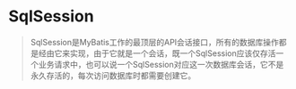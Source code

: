 # SqlSession
> SqlSession是MyBatis工作的最顶层的API会话接口，所有的数据库操作都是经由它来实现，由于它就是一个会话，既一个SqlSession应该仅存活一个业务请求中，也可以说一个SqlSession对应这一次数据库会话，它不是永久存活的，每次访问数据库时都需要创建它。
